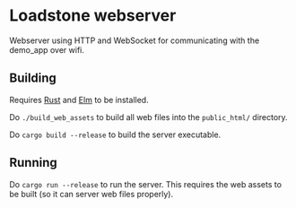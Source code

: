 # Loadstone webserver

Webserver using HTTP and WebSocket for communicating with the demo_app over wifi.

## Building

Requires [Rust](https://www.rust-lang.org/) and [Elm](https://elm-lang.org/) to be installed.

Do `./build_web_assets` to build all web files into the `public_html/` directory.

Do `cargo build --release` to build the server executable.

## Running

Do `cargo run --release` to run the server. This requires the web assets to be built (so it can server web files properly).
